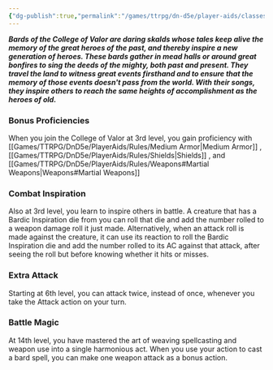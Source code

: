 ```yaml
---
{"dg-publish":true,"permalink":"/games/ttrpg/dn-d5e/player-aids/classes/class-specialisations/bard-college-of-valor/","tags":["sub-class","ttrpg/dnd/5e"],"noteIcon":""}
---
```



**_Bards of the College of Valor are daring skalds whose tales keep alive the memory of the great heroes of the past, and thereby inspire a new generation of heroes. These bards gather in mead halls or around great bonfires to sing the deeds of the mighty, both past and present. They travel the land to witness great events firsthand and to ensure that the memory of those events doesn't pass from the world. With their songs, they inspire others to reach the same heights of accomplishment as the heroes of old._**


### Bonus Proficiencies

When you join the College of Valor at 3rd level, you gain proficiency with [[Games/TTRPG/DnD5e/PlayerAids/Rules/Medium Armor\|Medium Armor]] , [[Games/TTRPG/DnD5e/PlayerAids/Rules/Shields\|Shields]] , and  [[Games/TTRPG/DnD5e/PlayerAids/Rules/Weapons#Martial Weapons\|Weapons#Martial Weapons]]

### Combat Inspiration

Also at 3rd level, you learn to inspire others in battle. A creature that has a Bardic Inspiration die from you can roll that die and add the number rolled to a weapon damage roll it just made. Alternatively, when an attack roll is made against the creature, it can use its reaction to roll the Bardic Inspiration die and add the number rolled to its AC against that attack, after seeing the roll but before knowing whether it hits or misses.

### Extra Attack

Starting at 6th level, you can attack twice, instead of once, whenever you take the Attack action on your turn.

### Battle Magic

At 14th level, you have mastered the art of weaving spellcasting and weapon use into a single harmonious act. When you use your action to cast a bard spell, you can make one weapon attack as a bonus action.
